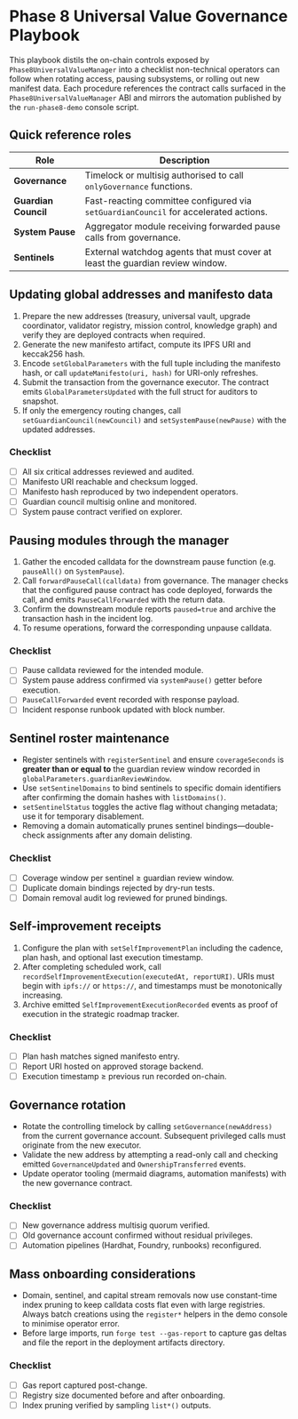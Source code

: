 # Phase 8 Universal Value Governance Playbook

This playbook distils the on-chain controls exposed by `Phase8UniversalValueManager` into a
checklist non-technical operators can follow when rotating access, pausing subsystems, or rolling
out new manifest data. Each procedure references the contract calls surfaced in the
`Phase8UniversalValueManager` ABI and mirrors the automation published by the `run-phase8-demo`
console script.

## Quick reference roles

| Role | Description |
| ---- | ----------- |
| **Governance** | Timelock or multisig authorised to call `onlyGovernance` functions. |
| **Guardian Council** | Fast-reacting committee configured via `setGuardianCouncil` for accelerated actions. |
| **System Pause** | Aggregator module receiving forwarded pause calls from governance. |
| **Sentinels** | External watchdog agents that must cover at least the guardian review window. |

## Updating global addresses and manifesto data

1. Prepare the new addresses (treasury, universal vault, upgrade coordinator, validator registry,
   mission control, knowledge graph) and verify they are deployed contracts when required.
2. Generate the new manifesto artifact, compute its IPFS URI and keccak256 hash.
3. Encode `setGlobalParameters` with the full tuple including the manifesto hash, or
   call `updateManifesto(uri, hash)` for URI-only refreshes.
4. Submit the transaction from the governance executor. The contract emits
   `GlobalParametersUpdated` with the full struct for auditors to snapshot.
5. If only the emergency routing changes, call `setGuardianCouncil(newCouncil)` and
   `setSystemPause(newPause)` with the updated addresses.

### Checklist

- [ ] All six critical addresses reviewed and audited.
- [ ] Manifesto URI reachable and checksum logged.
- [ ] Manifesto hash reproduced by two independent operators.
- [ ] Guardian council multisig online and monitored.
- [ ] System pause contract verified on explorer.

## Pausing modules through the manager

1. Gather the encoded calldata for the downstream pause function (e.g. `pauseAll()` on
   `SystemPause`).
2. Call `forwardPauseCall(calldata)` from governance. The manager checks that the configured pause
   contract has code deployed, forwards the call, and emits `PauseCallForwarded` with the return
   data.
3. Confirm the downstream module reports `paused=true` and archive the transaction hash in the
   incident log.
4. To resume operations, forward the corresponding unpause calldata.

### Checklist

- [ ] Pause calldata reviewed for the intended module.
- [ ] System pause address confirmed via `systemPause()` getter before execution.
- [ ] `PauseCallForwarded` event recorded with response payload.
- [ ] Incident response runbook updated with block number.

## Sentinel roster maintenance

- Register sentinels with `registerSentinel` and ensure `coverageSeconds` is **greater than or equal
  to** the guardian review window recorded in `globalParameters.guardianReviewWindow`.
- Use `setSentinelDomains` to bind sentinels to specific domain identifiers after confirming the
  domain hashes with `listDomains()`.
- `setSentinelStatus` toggles the active flag without changing metadata; use it for temporary
  disablement.
- Removing a domain automatically prunes sentinel bindings—double-check assignments after any domain
  delisting.

### Checklist

- [ ] Coverage window per sentinel ≥ guardian review window.
- [ ] Duplicate domain bindings rejected by dry-run tests.
- [ ] Domain removal audit log reviewed for pruned bindings.

## Self-improvement receipts

1. Configure the plan with `setSelfImprovementPlan` including the cadence, plan hash, and optional
   last execution timestamp.
2. After completing scheduled work, call `recordSelfImprovementExecution(executedAt, reportURI)`.
   URIs must begin with `ipfs://` or `https://`, and timestamps must be monotonically increasing.
3. Archive emitted `SelfImprovementExecutionRecorded` events as proof of execution in the strategic
   roadmap tracker.

### Checklist

- [ ] Plan hash matches signed manifesto entry.
- [ ] Report URI hosted on approved storage backend.
- [ ] Execution timestamp ≥ previous run recorded on-chain.

## Governance rotation

- Rotate the controlling timelock by calling `setGovernance(newAddress)` from the current governance
  account. Subsequent privileged calls must originate from the new executor.
- Validate the new address by attempting a read-only call and checking emitted `GovernanceUpdated`
  and `OwnershipTransferred` events.
- Update operator tooling (mermaid diagrams, automation manifests) with the new governance
  contract.

### Checklist

- [ ] New governance address multisig quorum verified.
- [ ] Old governance account confirmed without residual privileges.
- [ ] Automation pipelines (Hardhat, Foundry, runbooks) reconfigured.

## Mass onboarding considerations

- Domain, sentinel, and capital stream removals now use constant-time index pruning to keep calldata
  costs flat even with large registries. Always batch creations using the `register*` helpers in the
  demo console to minimise operator error.
- Before large imports, run `forge test --gas-report` to capture gas deltas and file the report in
  the deployment artifacts directory.

### Checklist

- [ ] Gas report captured post-change.
- [ ] Registry size documented before and after onboarding.
- [ ] Index pruning verified by sampling `list*()` outputs.
